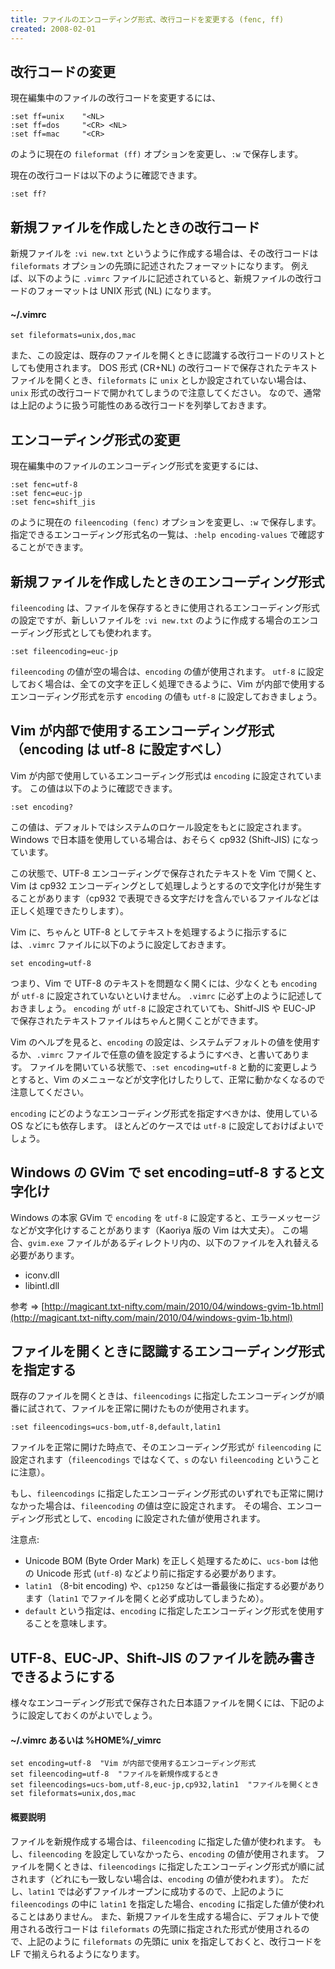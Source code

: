 ```yaml
---
title: ファイルのエンコーディング形式、改行コードを変更する (fenc, ff)
created: 2008-02-01
---
```



改行コードの変更
----

現在編集中のファイルの改行コードを変更するには、

~~~ vim
:set ff=unix    "<NL>
:set ff=dos     "<CR> <NL>
:set ff=mac     "<CR>
~~~

のように現在の `fileformat (ff)` オプションを変更し、`:w` で保存します。

現在の改行コードは以下のように確認できます。

~~~ vim
:set ff?
~~~


新規ファイルを作成したときの改行コード
----

新規ファイルを `:vi new.txt` というように作成する場合は、その改行コードは `fileformats` オプションの先頭に記述されたフォーマットになります。
例えば、以下のように `.vimrc` ファイルに記述されていると、新規ファイルの改行コードのフォーマットは UNIX 形式 (NL) になります。

#### ~/.vimrc

~~~ vim
set fileformats=unix,dos,mac
~~~

また、この設定は、既存のファイルを開くときに認識する改行コードのリストとしても使用されます。
DOS 形式 (CR+NL) の改行コードで保存されたテキストファイルを開くとき、`fileformats` に `unix` としか設定されていない場合は、`unix` 形式の改行コードで開かれてしまうので注意してください。
なので、通常は上記のように扱う可能性のある改行コードを列挙しておきます。


エンコーディング形式の変更
----

現在編集中のファイルのエンコーディング形式を変更するには、

~~~ vim
:set fenc=utf-8
:set fenc=euc-jp
:set fenc=shift_jis
~~~

のように現在の `fileencoding (fenc)` オプションを変更し、`:w` で保存します。
指定できるエンコーディング形式名の一覧は、`:help encoding-values` で確認することができます。


新規ファイルを作成したときのエンコーディング形式
----

`fileencoding` は、ファイルを保存するときに使用されるエンコーディング形式の設定ですが、新しいファイルを `:vi new.txt` のように作成する場合のエンコーディング形式としても使われます。

~~~
:set fileencoding=euc-jp
~~~

`fileencoding` の値が空の場合は、`encoding` の値が使用されます。
`utf-8` に設定しておく場合は、全ての文字を正しく処理できるように、Vim が内部で使用するエンコーディング形式を示す `encoding` の値も `utf-8` に設定しておきましょう。


Vim が内部で使用するエンコーディング形式（encoding は utf-8 に設定すべし）
----

Vim が内部で使用しているエンコーディング形式は `encoding` に設定されています。
この値は以下のように確認できます。

~~~
:set encoding?
~~~

この値は、デフォルトではシステムのロケール設定をもとに設定されます。
Windows で日本語を使用している場合は、おそらく cp932 (Shift-JIS) になっています。

この状態で、UTF-8 エンコーディングで保存されたテキストを Vim で開くと、Vim は cp932 エンコーディングとして処理しようとするので文字化けが発生することがあります（cp932 で表現できる文字だけを含んでいるファイルなどは正しく処理できたりします）。

Vim に、ちゃんと UTF-8 としてテキストを処理するように指示するには、`.vimrc` ファイルに以下のように設定しておきます。

~~~
set encoding=utf-8
~~~

つまり、Vim で UTF-8 のテキストを問題なく開くには、少なくとも `encoding` が `utf-8` に設定されていないといけません。
`.vimrc` に必ず上のように記述しておきましょう。
`encoding` が `utf-8` に設定されていても、Shitf-JIS や EUC-JP で保存されたテキストファイルはちゃんと開くことができます。

Vim のヘルプを見ると、`encoding` の設定は、システムデフォルトの値を使用するか、`.vimrc` ファイルで任意の値を設定するようにすべき、と書いてあります。
ファイルを開いている状態で、`:set encoding=utf-8` と動的に変更しようとすると、Vim のメニューなどが文字化けしたりして、正常に動かなくなるので注意してください。

`encoding` にどのようなエンコーディング形式を指定すべきかは、使用している OS などにも依存します。
ほとんどのケースでは `utf-8` に設定しておけばよいでしょう。


Windows の GVim で set encoding=utf-8 すると文字化け
----

Windows の本家 GVim で `encoding` を `utf-8` に設定すると、エラーメッセージなどが文字化けすることがあります（Kaoriya 版の Vim は大丈夫）。
この場合、`gvim.exe` ファイルがあるディレクトリ内の、以下のファイルを入れ替える必要があります。

- iconv.dll
- libintl.dll

参考 ⇒ [http://magicant.txt-nifty.com/main/2010/04/windows-gvim-1b.html](http://magicant.txt-nifty.com/main/2010/04/windows-gvim-1b.html)


ファイルを開くときに認識するエンコーディング形式を指定する
----

既存のファイルを開くときは、`fileencodings` に指定したエンコーディングが順番に試されて、ファイルを正常に開けたものが使用されます。

~~~
:set fileencodings=ucs-bom,utf-8,default,latin1
~~~

ファイルを正常に開けた時点で、そのエンコーディング形式が `fileencoding` に設定されます（`fileencodings` ではなくて、`s` のない `fileencoding` ということに注意）。

もし、`fileencodings` に指定したエンコーディング形式のいずれでも正常に開けなかった場合は、`fileencoding` の値は空に設定されます。
その場合、エンコーディング形式として、`encoding` に設定された値が使用されます。

注意点:

- Unicode BOM (Byte Order Mark) を正しく処理するために、`ucs-bom` は他の Unicode 形式 (`utf-8`) などより前に指定する必要があります。
- `latin1` （8-bit encoding) や、`cp1250` などは一番最後に指定する必要があります（`latin1` でファイルを開くと必ず成功してしまうため）。
- `default` という指定は、`encoding` に指定したエンコーディング形式を使用することを意味します。


UTF-8、EUC-JP、Shift-JIS のファイルを読み書きできるようにする
----

様々なエンコーディング形式で保存された日本語ファイルを開くには、下記のように設定しておくのがよいでしょう。

#### ~/.vimrc あるいは %HOME%/_vimrc

~~~
set encoding=utf-8  "Vim が内部で使用するエンコーディング形式
set fileencoding=utf-8  "ファイルを新規作成するとき
set fileencodings=ucs-bom,utf-8,euc-jp,cp932,latin1  "ファイルを開くとき
set fileformats=unix,dos,mac
~~~

#### 概要説明

ファイルを新規作成する場合は、`fileencoding` に指定した値が使われます。
もし、`fileencoding` を設定していなかったら、`encoding` の値が使用されます。
ファイルを開くときは、`fileencodings` に指定したエンコーディング形式が順に試されます（どれにも一致しない場合は、`encoding` の値が使われます）。
ただし、`latin1` では必ずファイルオープンに成功するので、上記のように `fileencodings` の中に `latin1` を指定した場合、`encoding` に指定した値が使われることはありません。
また、新規ファイルを生成する場合に、デフォルトで使用される改行コードは `fileformats` の先頭に指定された形式が使用されるので、上記のように `fileformats` の先頭に unix を指定しておくと、改行コードを LF で揃えられるようになります。

